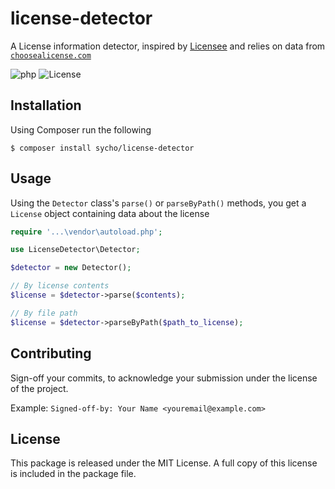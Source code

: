 # license-detector
A License information detector, inspired by [Licensee](https://github.com/licensee/licensee) and relies on data from [`choosealicense.com`](https://choosealicense.com/)

![php](https://img.shields.io/badge/php->=7.1.3-red.svg?style=flat-square&color=blue)
![License](https://img.shields.io/badge/license-MIT-green.svg?style=flat-square&color=green)

## Installation
Using Composer run the following

```gitattributes
$ composer install sycho/license-detector
```

## Usage
Using the `Detector` class's `parse()` or `parseByPath()` methods, you get a `License` object containing data about the license

```php
require '...\vendor\autoload.php';

use LicenseDetector\Detector;

$detector = new Detector();

// By license contents
$license = $detector->parse($contents);

// By file path
$license = $detector->parseByPath($path_to_license);
```

## Contributing
Sign-off your commits, to acknowledge your submission under the license of the project.

Example: `Signed-off-by: Your Name <youremail@example.com>`

## License
This package is released under the MIT License. A full copy of this license is included in the package file.